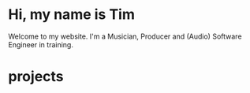 # Hi, my name is Tim

Welcome to my website. I'm a Musician, Producer and (Audio) Software Engineer in training.





# projects
